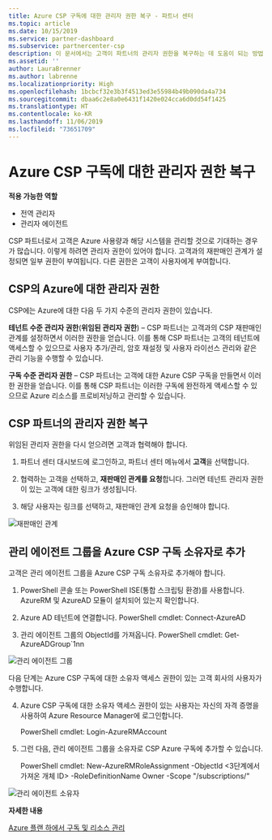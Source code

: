 ```yaml
---
title: Azure CSP 구독에 대한 관리자 권한 복구 - 파트너 센터
ms.topic: article
ms.date: 10/15/2019
ms.service: partner-dashboard
ms.subservice: partnercenter-csp
description: 이 문서에서는 고객이 파트너의 관리자 권한을 복구하는 데 도움이 되는 방법을 설명합니다.
ms.assetid: ''
author: LauraBrenner
ms.author: labrenne
ms.localizationpriority: High
ms.openlocfilehash: 1bcbcf32e3b3f4513ed3e55984b49b090da4a734
ms.sourcegitcommit: dbaa6c2e8a0e6431f1420e024cca6d0dd54f1425
ms.translationtype: HT
ms.contentlocale: ko-KR
ms.lasthandoff: 11/06/2019
ms.locfileid: "73651709"
---
```

# <a name="reinstate-admin-privileges-for-azure-csp-subscriptions"></a>Azure CSP 구독에 대한 관리자 권한 복구  

**적용 가능한 역할**

- 전역 관리자
- 관리자 에이전트

CSP 파트너로서 고객은 Azure 사용량과 해당 시스템을 관리할 것으로 기대하는 경우가 많습니다. 이렇게 하려면 관리자 권한이 있어야 합니다. 고객과의 재판매인 관계가 설정되면 일부 권한이 부여됩니다. 다른 권한은 고객이 사용자에게 부여합니다.

## <a name="admin-privileges-for-azure-in-csp"></a>CSP의 Azure에 대한 관리자 권한 

CSP에는 Azure에 대한 다음 두 가지 수준의 관리자 권한이 있습니다. 

**테넌트 수준 관리자 권한**(**위임된 관리자 권한**) – CSP 파트너는 고객과의 CSP 재판매인 관계를 설정하면서 이러한 권한을 얻습니다. 이를 통해 CSP 파트너는 고객의 테넌트에 액세스할 수 있으므로 사용자 추가/관리, 암호 재설정 및 사용자 라이선스 관리와 같은 관리 기능을 수행할 수 있습니다. 

**구독 수준 관리자 권한** – CSP 파트너는 고객에 대한 Azure CSP 구독을 만들면서 이러한 권한을 얻습니다. 이를 통해 CSP 파트너는 이러한 구독에 완전하게 액세스할 수 있으므로 Azure 리소스를 프로비저닝하고 관리할 수 있습니다. 


## <a name="reinstate-csp-partners-admin-privileges"></a>CSP 파트너의 관리자 권한 복구

위임된 관리자 권한을 다시 얻으려면 고객과 협력해야 합니다.
 
 1. 파트너 센터 대시보드에 로그인하고, 파트너 센터 메뉴에서 **고객**을 선택합니다.

 2. 협력하는 고객을 선택하고, **재판매인 관계를 요청**합니다. 그러면 테넌트 관리자 권한이 있는 고객에 대한 링크가 생성됩니다.

 3. 해당 사용자는 링크를 선택하고, 재판매인 관계 요청을 승인해야 합니다.
 
![재판매인 관계](images/azure/revoke4.png)

## <a name="adding-the-admin-agents-group-as-an-owner-for-the-azure-csp-subscription"></a>관리 에이전트 그룹을 Azure CSP 구독 소유자로 추가

 고객은 관리 에이전트 그룹을 Azure CSP 구독 소유자로 추가해야 합니다.

1. PowerShell 콘솔 또는 PowerShell ISE(통합 스크립팅 환경)를 사용합니다. AzureRM 및 AzureAD 모듈이 설치되어 있는지 확인합니다. 

2.  Azure AD 테넌트에 연결합니다.
PowerShell cmdlet: Connect-AzureAD

3.  관리 에이전트 그룹의 ObjectId를 가져옵니다.
PowerShell cmdlet: Get-AzureADGroup`1nn

![관리 에이전트 그룹](images/azure/revoke5.png)

다음 단계는 Azure CSP 구독에 대한 소유자 액세스 권한이 있는 고객 회사의 사용자가 수행합니다.

4. Azure CSP 구독에 대한 소유자 액세스 권한이 있는 사용자는 자신의 자격 증명을 사용하여 Azure Resource Manager에 로그인합니다.

    PowerShell cmdlet: Login-AzureRMAccount

5.  그런 다음, 관리 에이전트 그룹을 소유자로 CSP Azure 구독에 추가할 수 있습니다.

    PowerShell cmdlet: New-AzureRMRoleAssignment -ObjectId <3단계에서 가져온 개체 ID> -RoleDefinitionName Owner -Scope "/subscriptions/<SubscriptionId of CSP subscription>"

![관리 에이전트 소유자](images/azure/revoke6.png)    

**자세한 내용**

[Azure 플랜 하에서 구독 및 리소스 관리](azure-plan-manage.md)
